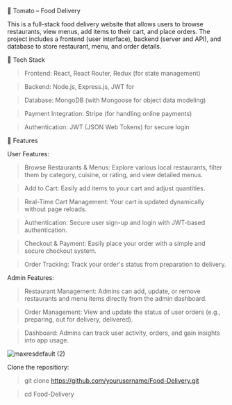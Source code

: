 🍅 Tomato – Food Delivery 

This is a full-stack food delivery website that allows users to browse restaurants, view menus, add items to their cart, and place orders. The project includes a frontend (user interface), backend (server and API), and database to store restaurant, menu, and order details.

🔧 Tech Stack

>  Frontend: React, React Router, Redux (for state management)

>  Backend: Node.js, Express.js, JWT for 

>  Database: MongoDB (with Mongoose for object data modeling)

>  Payment Integration: Stripe (for handling online payments)

>  Authentication: JWT (JSON Web Tokens) for secure login

🚀 Features

User Features:

>  Browse Restaurants & Menus: Explore various local restaurants, filter them by category, cuisine, or rating, and view detailed menus.

>  Add to Cart: Easily add items to your cart and adjust quantities.

>  Real-Time Cart Management: Your cart is updated dynamically without page reloads.

>  Authentication: Secure user sign-up and login with JWT-based authentication.

>  Checkout & Payment: Easily place your order with a simple and secure checkout system.

>  Order Tracking: Track your order's status from preparation to delivery.

Admin Features:

>  Restaurant Management: Admins can add, update, or remove restaurants and menu items directly from the admin dashboard.

>  Order Management: View and update the status of user orders (e.g., preparing, out for delivery, delivered).

>  Dashboard: Admins can track user activity, orders, and gain insights into app usage.

![maxresdefault (2)](https://github.com/user-attachments/assets/6a141900-e622-4d39-88e8-0cf942ca6eb2)

Clone the repositiory:

> git clone https://github.com/yourusername/Food-Delivery.git

> cd Food-Delivery



